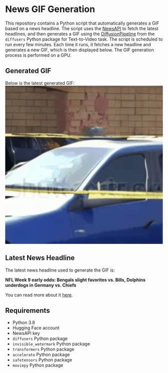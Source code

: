 # News GIF Generation
This repository contains a Python script that automatically generates a GIF based on a news headline. The script uses the [NewsAPI](https://newsapi.org/) to fetch the latest headlines, and then generates a GIF using the [DiffusionPipeline](https://github.com/huggingface/diffusers) from the `diffusers` Python package for Text-to-Video task.
The script is scheduled to run every few minutes. Each time it runs, it fetches a new headline and generates a new GIF, which is then displayed below. The GIF generation process is performed on a GPU.

## Generated GIF
Below is the latest generated GIF:
![Generated GIF](output.gif?raw=true&v=1698766485)

## Latest News Headline
The latest news headline used to generate the GIF is:

**NFL Week 9 early odds: Bengals slight favorites vs. Bills, Dolphins underdogs in Germany vs. Chiefs**

You can read more about it [here](https://www.cbssports.com/nfl/news/nfl-week-9-early-odds-bengals-slight-favorites-vs-bills-dolphins-underdogs-in-germany-vs-chiefs/).

## Requirements
- Python 3.8
- Hugging Face account
- NewsAPI key
- `diffusers` Python package
- `invisible_watermark` Python package
- `transformers` Python package
- `accelerate` Python package
- `safetensors` Python package
- `moviepy` Python package
